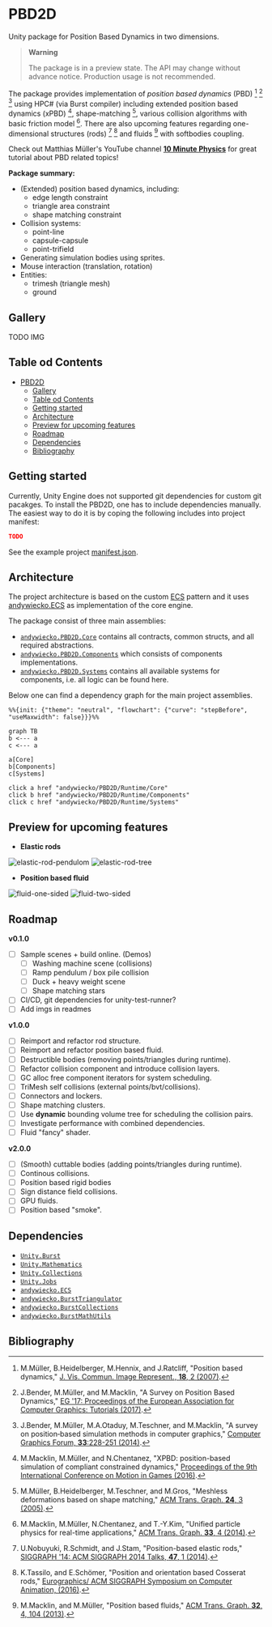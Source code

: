 # PBD2D

Unity package for Position Based Dynamics in two dimensions.

> **Warning**
>
> The package is in a preview state.
> The API may change without advance notice.
> Production usage is not recommended.

The package provides implementation of _position based dynamics_ (PBD) [^1] 
[^3] [^5] using HPC# (via Burst compiler) 
including extended position based dynamics (xPBD) [^4], 
shape-matching [^2], 
various collision algorithms with basic friction model [^6].
There are also upcoming features regarding one-dimensional structures (rods) [^7] [^8]
and fluids [^9] with softbodies coupling.

Check out Matthias Müller's YouTube channel [**10 Minute Physics**](https://www.youtube.com/channel/UCTG_vrRdKYfrpqCv_WV4eyA) for great tutorial about PBD related topics!

**Package summary:**

- (Extended) position based dynamics, including:
  - edge length constraint
  - triangle area constraint
  - shape matching constraint
- Collision systems:
  - point-line
  - capsule-capsule
  - point-trifield
- Generating simulation bodies using sprites.
- Mouse interaction (translation, rotation)
- Entities:
  - trimesh (triangle mesh)
  - ground

## Gallery

TODO IMG

## Table od Contents

- [PBD2D](#pbd2d)
  - [Gallery](#gallery)
  - [Table od Contents](#table-od-contents)
  - [Getting started](#getting-started)
  - [Architecture](#architecture)
  - [Preview for upcoming features](#preview-for-upcoming-features)
  - [Roadmap](#roadmap)
  - [Dependencies](#dependencies)
  - [Bibliography](#bibliography)

## Getting started

Currently, Unity Engine does not supported git dependencies for custom git pacakges.
To install the PBD2D, one has to include dependencies manually.
The easiest way to do it is by coping the following includes into project manifest:

```json
TODO
```

See the example project [manifest.json](TODO).

## Architecture

The project architecture is based on the custom [ECS](https://en.wikipedia.org/wiki/Entity_component_system) pattern and it uses [andywiecko.ECS](https://github.com/andywiecko/ECS) as implementation of the core engine.

The package consist of three main assemblies:

- [`andywiecko.PBD2D.Core`](Runtime/Core) contains all contracts, common structs, and all required abstractions.
- [`andywiecko.PBD2D.Components`](Runtime/Components) which consists of components implementations.
- [`andywiecko.PBD2D.Systems`](Runtime/Systems) contains all available systems for components, i.e. all logic can be found here.

Below one can find a dependency graph for the main project assemblies.

```mermaid
%%{init: {"theme": "neutral", "flowchart": {"curve": "stepBefore", "useMaxwidth": false}}}%%

graph TB
b <--- a
c <--- a

a[Core]
b[Components]
c[Systems]

click a href "andywiecko/PBD2D/Runtime/Core"
click b href "andywiecko/PBD2D/Runtime/Components"
click c href "andywiecko/PBD2D/Runtime/Systems"
```

## Preview for upcoming features

- **Elastic rods**

![elastic-rod-pendulom](Documentation~/elastic-rod-pendulum.gif)
![elastic-rod-tree](Documentation~/elastic-rod-tree.gif)

- **Position based fluid**

![fluid-one-sided](Documentation~/fluid-one-sided.gif)
![fluid-two-sided](Documentation~/fluid-two-sided.gif)

## Roadmap

**v0.1.0**

- [ ] Sample scenes + build online.
    (Demos)
  - [ ] Washing machine scene (collisions)
  - [ ] Ramp pendulum / box pile collision
  - [ ] Duck + heavy weight scene
  - [ ] Shape matching stars
- [ ] CI/CD, git dependencies for unity-test-runner?
- [ ] Add imgs in readmes

**v1.0.0**

- [ ] Reimport and refactor rod structure.
- [ ] Reimport and refactor position based fluid.
- [ ] Destructible bodies (removing points/triangles during runtime).
- [ ] Refactor collision component and introduce collision layers.
- [ ] GC alloc free component iterators for system scheduling.
- [ ] TriMesh self collisions (external points/bvt/collisions).
- [ ] Connectors and lockers.
- [ ] Shape matching clusters.
- [ ] Use **dynamic** bounding volume tree for scheduling the collision pairs. 
- [ ] Investigate performance with combined dependencies.
- [ ] Fluid "fancy" shader.

**v2.0.0**

- [ ] (Smooth) cuttable bodies (adding points/triangles during runtime).
- [ ] Continous collisions.
- [ ] Position based rigid bodies
- [ ] Sign distance field collisions.
- [ ] GPU fluids.
- [ ] Position based "smoke".

## Dependencies

- [`Unity.Burst`](https://docs.unity3d.com/Packages/com.unity.burst@1.6/manual/index.html)
- [`Unity.Mathematics`](https://docs.unity3d.com/Packages/com.unity.mathematics@1.2/manual/index.html)
- [`Unity.Collections`](https://docs.unity3d.com/Packages/com.unity.collections@1.0/manual/index.html)
- [`Unity.Jobs`](https://docs.unity3d.com/Manual/JobSystem.html)
- [`andywiecko.ECS`](https://github.com/andywiecko/ECS)
- [`andywiecko.BurstTriangulator`](https://github.com/andywiecko/BurstTriangulator)
- [`andywiecko.BurstCollections`](https://github.com/andywiecko/BurstCollections)
- [`andywiecko.BurstMathUtils`](https://github.com/andywiecko/BurstMathUtils)

## Bibliography

[^1]:M.Müller, B.Heidelberger, M.Hennix, and J.Ratcliff, "Position based dynamics," [J. Vis. Commun. Image Represent., **18**, 2 (2007)](https://doi.org/10.1016/j.jvcir.2007.01.005).
[^2]:M.Müller, B.Heidelberger, M.Teschner, and M.Gros, "Meshless deformations based on shape matching," [ACM Trans. Graph. **24**, 3 (2005)](https://doi.org/10.1145/1073204.1073216).
[^3]:J.Bender, M.Müller, and M.Macklin, "A Survey on Position Based Dynamics," [EG '17: Proceedings of the European Association for Computer Graphics: Tutorials (2017)](https://doi.org/10.2312/egt.20171034).
[^4]:M.Macklin, M.Müller, and N.Chentanez, "XPBD: position-based simulation of compliant constrained dynamics," [Proceedings of the 9th International Conference on Motion in Games (2016)](https://doi.org/10.1145/2994258.2994272).
[^5]:J.Bender, M.Müller, M.A.Otaduy, M.Teschner, and M.Macklin, "A survey on position‐based simulation methods in computer graphics," [Computer Graphics Forum, **33**:228-251 (2014)](https://doi.org/10.1111/cgf.12346).
[^6]:M.Macklin, M.Müller, N.Chentanez, and T.-Y.Kim, "Unified particle physics for real-time applications," [ACM Trans. Graph. **33**, 4 (2014)](https://doi.org/10.1145/2601097.2601152).
[^7]:U.Nobuyuki, R.Schmidt, and J.Stam, "Position-based elastic rods," [SIGGRAPH '14: ACM SIGGRAPH 2014 Talks, **47**, 1 (2014)](https://doi.org/10.1145/2614106.2614158).
[^8]:K.Tassilo, and E.Schömer, "Position and orientation based Cosserat rods," [Eurographics/ ACM SIGGRAPH Symposium on Computer Animation, (2016)](http://doi.org/10.2312/sca.20161234).
[^9]:M.Macklin, and M.Müller, "Position based fluids," [ACM Trans. Graph. **32**, 4, 104 (2013)](https://doi.org/10.1145/2461912.2461984).
